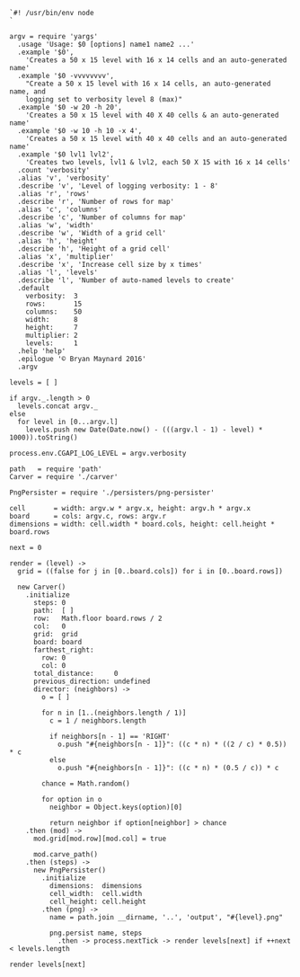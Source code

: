     `#! /usr/bin/env node
    `

    argv = require 'yargs'
      .usage 'Usage: $0 [options] name1 name2 ...'
      .example '$0',
        'Creates a 50 x 15 level with 16 x 14 cells and an auto-generated name'
      .example '$0 -vvvvvvvv',
        "Create a 50 x 15 level with 16 x 14 cells, an auto-generated name, and
        logging set to verbosity level 8 (max)"
      .example '$0 -w 20 -h 20',
        'Creates a 50 x 15 level with 40 X 40 cells & an auto-generated name'
      .example '$0 -w 10 -h 10 -x 4',
        'Creates a 50 x 15 level with 40 x 40 cells and an auto-generated name'
      .example '$0 lvl1 lvl2',
        'Creates two levels, lvl1 & lvl2, each 50 X 15 with 16 x 14 cells'
      .count 'verbosity'
      .alias 'v', 'verbosity'
      .describe 'v', 'Level of logging verbosity: 1 - 8'
      .alias 'r', 'rows'
      .describe 'r', 'Number of rows for map'
      .alias 'c', 'columns'
      .describe 'c', 'Number of columns for map'
      .alias 'w', 'width'
      .describe 'w', 'Width of a grid cell'
      .alias 'h', 'height'
      .describe 'h', 'Height of a grid cell'
      .alias 'x', 'multiplier'
      .describe 'x', 'Increase cell size by x times'
      .alias 'l', 'levels'
      .describe 'l', 'Number of auto-named levels to create'
      .default
        verbosity:  3
        rows:       15
        columns:    50
        width:      8
        height:     7
        multiplier: 2
        levels:     1
      .help 'help'
      .epilogue '© Bryan Maynard 2016'
      .argv

    levels = [ ]

    if argv._.length > 0
      levels.concat argv._
    else
      for level in [0...argv.l]
        levels.push new Date(Date.now() - (((argv.l - 1) - level) * 1000)).toString()

    process.env.CGAPI_LOG_LEVEL = argv.verbosity

    path   = require 'path'
    Carver = require './carver'

    PngPersister = require './persisters/png-persister'

    cell       = width: argv.w * argv.x, height: argv.h * argv.x
    board      = cols: argv.c, rows: argv.r
    dimensions = width: cell.width * board.cols, height: cell.height * board.rows

    next = 0

    render = (level) ->
      grid = ((false for j in [0..board.cols]) for i in [0..board.rows])

      new Carver()
        .initialize
          steps: 0
          path:  [ ]
          row:   Math.floor board.rows / 2
          col:   0
          grid:  grid
          board: board
          farthest_right:
            row: 0
            col: 0
          total_distance:     0
          previous_direction: undefined
          director: (neighbors) ->
            o = [ ]

            for n in [1..(neighbors.length / 1)]
              c = 1 / neighbors.length

              if neighbors[n - 1] == 'RIGHT'
                o.push "#{neighbors[n - 1]}": ((c * n) * ((2 / c) * 0.5)) * c
              else
                o.push "#{neighbors[n - 1]}": ((c * n) * (0.5 / c)) * c

            chance = Math.random()

            for option in o
              neighbor = Object.keys(option)[0]

              return neighbor if option[neighbor] > chance
        .then (mod) ->
          mod.grid[mod.row][mod.col] = true

          mod.carve_path()
        .then (steps) ->
          new PngPersister()
            .initialize
              dimensions:  dimensions
              cell_width:  cell.width
              cell_height: cell.height
            .then (png) ->
              name = path.join __dirname, '..', 'output', "#{level}.png"

              png.persist name, steps
                .then -> process.nextTick -> render levels[next] if ++next < levels.length

    render levels[next]
